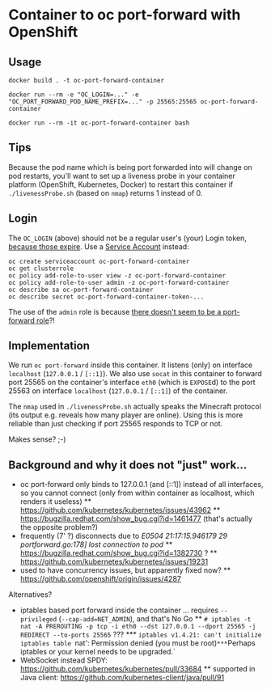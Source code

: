 # Container to oc port-forward with OpenShift

## Usage

    docker build . -t oc-port-forward-container

    docker run --rm -e "OC_LOGIN=..." -e "OC_PORT_FORWARD_POD_NAME_PREFIX=..." -p 25565:25565 oc-port-forward-container

    docker run --rm -it oc-port-forward-container bash


## Tips

Because the pod name which is being port forwarded into will change on pod restarts,
you'll want to set up a liveness probe in your container platform (OpenShift, Kubernetes, Docker)
to restart this container if `./livenessProbe.sh` (based on `nmap`) returns 1 instead of 0.

## Login

The `OC_LOGIN` (above) should not be a regular user's (your) Login token, [because those expire](https://github.com/OASIS-learn-study/oc-port-forward-container/issues/1).  Use a [Service Account](https://docs.openshift.org/latest/dev_guide/service_accounts.html) instead:

    oc create serviceaccount oc-port-forward-container
    oc get clusterrole
    oc policy add-role-to-user view -z oc-port-forward-container
    oc policy add-role-to-user admin -z oc-port-forward-container
    oc describe sa oc-port-forward-container
    oc describe secret oc-port-forward-container-token-...

The use of the `admin` role is because [there doesn't seem to be a port-forward role](https://stackoverflow.com/questions/50768976/what-is-the-name-of-the-role-that-allows-one-to-use-oc-kubectl-port-forward)?!

## Implementation

We run `oc port-forward` inside this container.  It listens (only) on interface	`localhost` (`127.0.0.1` / `[::1]`).
We also use `socat` in this container to forward port 25565 on the container's interface `eth0` (which is `EXPOSE`d)
to the port 25563 on interface `localhost` (`127.0.0.1` / `[::1]`) of the container.

The `nmap` used in `./livenessProbe.sh` actually speaks the Minecraft protocol (its output e.g. reveals how many player are online).
Using this is more reliable than just checking if port 25565 responds to TCP or not.

Makes sense? ;-)


## Background and why it does not "just" work...

* oc port-forward only binds to 127.0.0.1 (and [::1]) instead of all interfaces, so you cannot connect (only from within container as localhost, which renders it useless)
** https://github.com/kubernetes/kubernetes/issues/43962
** https://bugzilla.redhat.com/show_bug.cgi?id=1461477 (that's actually the opposite problem?)
* frequently (7' ?) disconnects due to _E0504 21:17:15.946179      29 portforward.go:178] lost connection to pod_
** https://bugzilla.redhat.com/show_bug.cgi?id=1382730 ?
** https://github.com/kubernetes/kubernetes/issues/19231
* used to have concurrency issues, but apparently fixed now?
** https://github.com/openshift/origin/issues/4287

Alternatives?

* iptables based port forward inside the container ... requires `--privileged` (`--cap-add=NET_ADMIN`), and that's No Go
** `# iptables -t nat -A PREROUTING -p tcp -i eth0 --dst 127.0.0.1 --dport 25565 -j REDIRECT --to-ports 25565` ???
*** `iptables v1.4.21: can't initialize iptables table `nat': Permission denied (you must be root)`
*** `Perhaps iptables or your kernel needs to be upgraded.`
* WebSocket instead SPDY: https://github.com/kubernetes/kubernetes/pull/33684
** supported in Java client: https://github.com/kubernetes-client/java/pull/91
